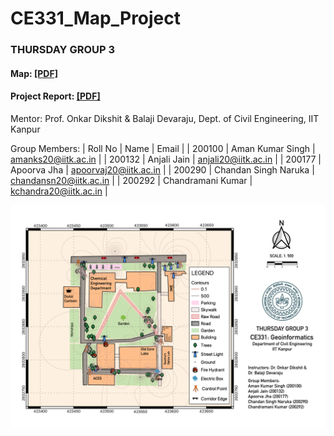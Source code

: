 # CE331_Map_Project
### THURSDAY GROUP 3

#### Map: <a href="Map.pdf" rel="TA201-Map.pdf">[PDF]</a>
#### Project Report: <a href="Project Report.pdf" rel="TA201-Map.pdf">[PDF]</a>

Mentor: Prof. Onkar Dikshit & Balaji Devaraju, Dept. of Civil Engineering, IIT Kanpur

Group Members:
| Roll No |	Name                 |	Email                   |
| 200100  |	Aman Kumar Singh     |	amanks20@iitk.ac.in    |
| 200132  |	Anjali Jain          |	anjali20@iitk.ac.in    |
| 200177  |	Apoorva Jha          |	apoorvaj20@iitk.ac.in  |
| 200290  |	Chandan Singh Naruka |	chandansn20@iitk.ac.in |
| 200292  |	Chandramani Kumar    |	kchandra20@iitk.ac.in  |

<a href="" rel="CE331 Map"><img src="Map.png" alt="" /></a>
